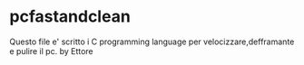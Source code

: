 # pcfastandclean

Questo file e' scritto i C programming language per velocizzare,defframante e pulire il pc.
by Ettore
